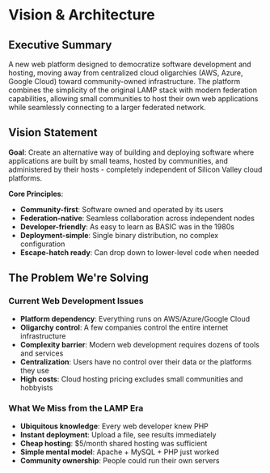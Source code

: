 # Vision & Architecture

## Executive Summary

A new web platform designed to democratize software development and hosting, moving away from centralized cloud oligarchies (AWS, Azure, Google Cloud) toward community-owned infrastructure. The platform combines the simplicity of the original LAMP stack with modern federation capabilities, allowing small communities to host their own web applications while seamlessly connecting to a larger federated network.

## Vision Statement

**Goal**: Create an alternative way of building and deploying software where applications are built by small teams, hosted by communities, and administered by their hosts - completely independent of Silicon Valley cloud platforms.

**Core Principles**:

- **Community-first**: Software owned and operated by its users
- **Federation-native**: Seamless collaboration across independent nodes
- **Developer-friendly**: As easy to learn as BASIC was in the 1980s
- **Deployment-simple**: Single binary distribution, no complex configuration
- **Escape-hatch ready**: Can drop down to lower-level code when needed

## The Problem We're Solving

### Current Web Development Issues

- **Platform dependency**: Everything runs on AWS/Azure/Google Cloud
- **Oligarchy control**: A few companies control the entire internet infrastructure
- **Complexity barrier**: Modern web development requires dozens of tools and services
- **Centralization**: Users have no control over their data or the platforms they use
- **High costs**: Cloud hosting pricing excludes small communities and hobbyists

### What We Miss from the LAMP Era

- **Ubiquitous knowledge**: Every web developer knew PHP
- **Instant deployment**: Upload a file, see results immediately
- **Cheap hosting**: $5/month shared hosting was sufficient
- **Simple mental model**: Apache + MySQL + PHP just worked
- **Community ownership**: People could run their own servers

